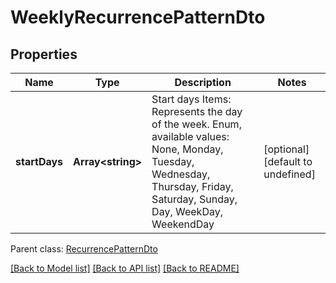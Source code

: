 # WeeklyRecurrencePatternDto

## Properties
Name | Type | Description | Notes
------------ | ------------- | ------------- | -------------
**startDays** | **Array&lt;string&gt;** | Start days              Items: Represents the day of the week. Enum, available values: None, Monday, Tuesday, Wednesday, Thursday, Friday, Saturday, Sunday, Day, WeekDay, WeekendDay | [optional] [default to undefined]

 Parent class: [RecurrencePatternDto](RecurrencePatternDto.md)

[[Back to Model list]](README.md#documentation-for-models) [[Back to API list]](README.md#documentation-for-api-endpoints) [[Back to README]](README.md)
